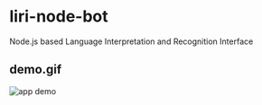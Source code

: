 # liri-node-bot
Node.js based Language Interpretation and Recognition Interface

## demo.gif

![app demo]('./demo.gif')